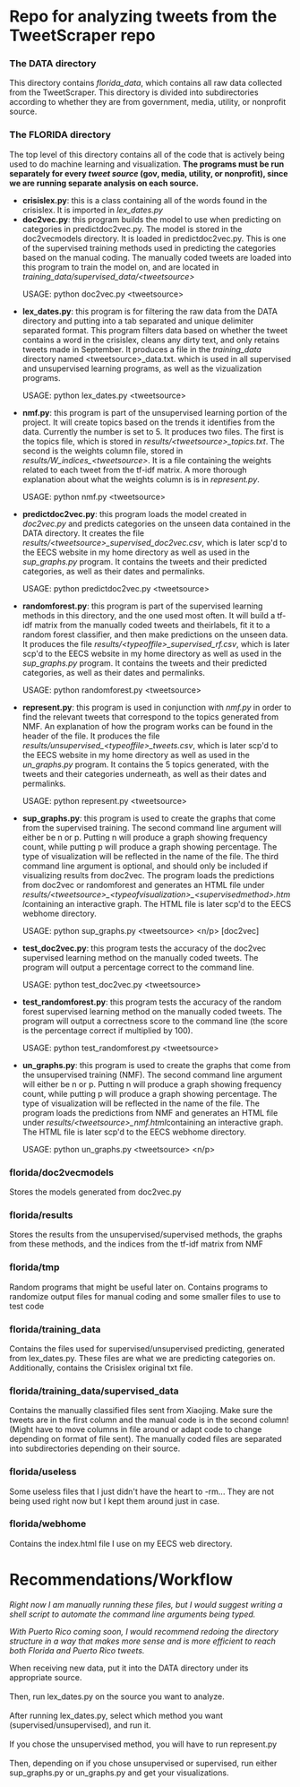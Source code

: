 <h1>Repo for analyzing tweets from the TweetScraper repo</h1>
<h3>The DATA directory</h3>
<p>This directory contains <i>florida_data</i>, which contains all raw data collected from the TweetScraper. This directory is divided into subdirectories according to whether they are from government, media, utility, or nonprofit source.</p>
<h3>The FLORIDA directory</h3>
<p>The top level of this directory contains all of the code that is actively being used to do machine learning and visualization. <b>The programs must be run separately for every <i>tweet source</i> (gov, media, utility, or nonprofit), since we are running separate analysis on each source.</b></p>
<ul><li><b>crisislex.py</b>: this is a class containing all of the words found in the crisislex. It is imported in <i>lex_dates.py</i></li>
<li><b>doc2vec.py</b>: this program builds the model to use when predicting on categories in predictdoc2vec.py. The model is stored in the doc2vecmodels directory. It is loaded in predictdoc2vec.py. This is one of the supervised training methods used in predicting the categories based on the manual coding. The manually coded tweets are loaded into this program to train the model on, and are located in <i>training_data/supervised_data/&lt;tweetsource&gt;</i><p>USAGE: python doc2vec.py &lt;tweetsource&gt;</p></li>
<li><b>lex_dates.py</b>: this program is for filtering the raw data from the DATA directory and putting into a tab separated and unique delimiter separated format. This program filters data based on whether the tweet contains a word in the crisislex, cleans any dirty text, and only retains tweets made in September. It produces a file in the <i>training_data</i> directory named &lt;tweetsource&gt;_data.txt. which is used in all supervised and unsupervised learning programs, as well as the vizualization programs. <p>USAGE: python lex_dates.py &lt;tweetsource&gt;</p></li>
<li><b>nmf.py</b>: this program is part of the unsupervised learning portion of the project. It will create topics based on the trends it identifies from the data. Currently the number is set to 5.  It produces two files. The first is the topics file, which is stored in <i>results/&lt;tweetsource&gt;_topics.txt</i>. The second is the weights column file, stored in <i>results/W_indices_&lt;tweetsource&gt;</i>. It is a file containing the weights related to each tweet from the tf-idf matrix. A more thorough explanation about what the weights column is is in <i>represent.py</i>.<p>USAGE: python nmf.py &lt;tweetsource&gt;</p></li>
<li><b>predictdoc2vec.py</b>: this program loads the model created in <i>doc2vec.py</i> and predicts categories on the unseen data contained in the DATA directory. It creates the file <i>results/&lt;tweetsource&gt;_supervised_doc2vec.csv</i>, which is later scp'd to the EECS website in my home directory as well as used in the <i>sup_graphs.py</i> program. It contains the tweets and their predicted categories, as well as their dates and permalinks.</b><p>USAGE: python predictdoc2vec.py &lt;tweetsource&gt;</p></li>
<li><b>randomforest.py</b>: this program is part of the supervised learning methods in this directory, and the one used most often. It will build a tf-idf matrix from the manually coded tweets and theirlabels, fit it to a random forest classifier, and then make predictions on the unseen data. It produces the file <i>results/&lt;typeoffile&gt;_supervised_rf.csv</i>, which is later scp'd to the EECS website in my home directory as well as used in the <i>sup_graphs.py</i> program. It contains the tweets and their predicted categories, as well as their dates and permalinks.</b><p>USAGE: python randomforest.py &lt;tweetsource&gt;</p></li>
<li><b>represent.py</b>: this program is used in conjunction with <i>nmf.py</i> in order to find the relevant tweets that correspond to the topics generated from NMF. An explanation of how the program works can be found in the header of the file. It produces the file <i>results/unsupervised_&lt;typeoffile&gt;_tweets.csv</i>, which is later scp'd to the EECS website in my home directory as well as used in the <i>un_graphs.py</i> program. It contains the 5 topics generated, with the tweets and their categories underneath, as well as their dates and permalinks.</b><p>USAGE: python represent.py &lt;tweetsource&gt;</p></li>
<li><b>sup_graphs.py</b>: this program is used to create the graphs that come from the supervised training. The second command line argument will either be n or p. Putting n will produce a graph showing frequency count, while putting p will produce a graph showing percentage. The type of visualization will be reflected in the name of the file. The third command line argument is optional, and should only be included if visualizing results from doc2vec. The program loads the predictions from doc2vec or randomforest and generates an HTML file under <i>results/&lt;tweetsource&gt;_&lt;typeofvisualization&gt;_&lt;supervisedmethod&gt;.html</i>containing an interactive graph. The HTML file is later scp'd to the EECS webhome directory.<p> USAGE: python sup_graphs.py &lt;tweetsource&gt; &lt;n/p&gt; [doc2vec]</p></li>
<li><b>test_doc2vec.py</b>: this program tests the accuracy of the doc2vec supervised learning method on the manually coded tweets. The program will output a percentage correct to the command line. <p>USAGE: python test_doc2vec.py &lt;tweetsource&gt;</p></li> 
<li><b>test_randomforest.py</b>: this program tests the accuracy of the random forest supervised learning method on the manually coded tweets. The program will output a correctness score to the command line (the score is the percentage correct if multiplied by 100). <p>USAGE: python test_randomforest.py &lt;tweetsource&gt;</p></li>
<li><b>un_graphs.py</b>: this program is used to create the graphs that come from the unsupervised training (NMF). The second command line argument will either be n or p. Putting n will produce a graph showing frequency count, while putting p will produce a graph showing percentage. The type of visualization will be reflected in the name of the file. The program loads the predictions from NMF and generates an HTML file under <i>results/&lt;tweetsource&gt;_nmf.html</i>containing an interactive graph. The HTML file is later scp'd to the EECS webhome directory.<p> USAGE: python un_graphs.py &lt;tweetsource&gt; &lt;n/p&gt;</p></li></ul>
<h3>florida/doc2vecmodels</h3>
<p>Stores the models generated from doc2vec.py</p>
<h3>florida/results</h3>
<p>Stores the results from the unsupervised/supervised methods, the graphs from these methods, and the indices from the tf-idf matrix from NMF</p>
<h3>florida/tmp</h3>
<p>Random programs that might be useful later on. Contains programs to randomize output files for manual coding and some smaller files to use to test code</p>
<h3>florida/training_data</h3>
<p>Contains the files used for supervised/unsupervised predicting, generated from lex_dates.py. These files are what we are predicting categories on. Additionally, contains the Crisislex original txt file.</p>
<h3>florida/training_data/supervised_data</h3>
<p>Contains the manually classified files sent from Xiaojing. Make sure the tweets are in the first column and the manual code is in the second column! (Might have to move columns in file around or adapt code to change depending on format of file sent). The manually coded files are separated into subdirectories depending on their source.</p>
<h3>florida/useless</h3>
<p>Some useless files that I just didn't have the heart to -rm... They are not being used right now but I kept them around just in case.</p>
<h3>florida/webhome</h3>
<p>Contains the index.html file I use on my EECS web directory.</h3>

<h1>Recommendations/Workflow</h1>
<p><i>Right now I am manually running these files, but I would suggest writing a shell script to automate the command line arguments being typed.</i></p>
<p><i>With Puerto Rico coming soon, I would recommend redoing the directory structure in a way that makes more sense and is more efficient to reach both Florida and Puerto Rico tweets.</i></p>
<p>When receiving new data, put it into the DATA directory under its appropriate source.</br>
<br>Then, run lex_dates.py on the source you want to analyze.</br>
<br>After running lex_dates.py, select which method you want (supervised/unsupervised), and run it.</br>
<br>If you chose the unsupervised method, you will have to run represent.py</br>
<br>Then, depending on if you chose unsupervised or supervised, run either sup_graphs.py or un_graphs.py and get your visualizations.</br>





